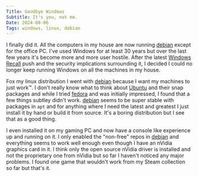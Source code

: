 ```yaml
---
Title: Goodbye Windows
Subtitle: It's you, not me.
Date: 2024-08-06
Tags: windows, linux, debian
---
```


I finally did it. All the computers in my house are now running [debian](https://www.debian.org/) except for the office PC. I've
used Windows for at least 30 years but over the last few years it's become more and more user hostile. After the latest
[Windows Recall](https://github.com/xaitax/TotalRecall) push and the security implications surrounding it, I decided I could no longer
keep running Windows on all the machines in my house.

<!--more-->

Fox my linux distribution I went with [debian](https://www.debian.org/) because I want my machines to just work&trade;. I don't really know
what to think about [Ubuntu](https://ubuntu.com/) and their snap packages and while I tried [fedora](https://fedoraproject.org/) and was initially
impressed, I found that a few things subtley didn't work. [debian](https://www.debian.org/) seems to be super stable with packages in `apt` and for
anything where I need the latest and greatest I just install it by hand or build it from source. It's a boring distribution but I see that
as a good thing.

I even installed it on my gaming PC and now have a console like experience up and running on it. I only enabled the "non-free" repos in
[debian](https://www.debian.org/) and everything seems to work well enough even though I have an nVidia graphics card in it. I think only
the open source nVidia driver is installed and not the proprietary one from nVidia but so far I haven't noticed any major problems. I found
one game that wouldn't work from my Steam collection so far but that's it.